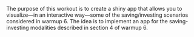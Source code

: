 The purpose of this workout is to create a shiny app that allows you to visualize—in aninteractive way—some of the saving/investing scenarios considered in warmup 6. The idea is to implement an app for the saving-investing modalities described in section 4 ofwarmup 6.